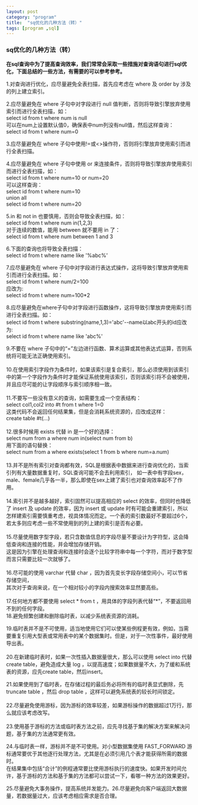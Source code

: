 ```yaml
---
layout: post
category: "program"
title:  "sq优化的几种方法（转）"
tags: [program ,sql]
---
```


### sq优化的几种方法（转）
**在sql查询中为了提高查询效率，我们常常会采取一些措施对查询语句进行sql优化，下面总结的一些方法，有需要的可以参考参考。**

1.对查询进行优化，应尽量避免全表扫描，首先应考虑在 where 及 order by 涉及的列上建立索引。  
   		
2.应尽量避免在 where 子句中对字段进行 null 值判断，否则将导致引擎放弃使用索引而进行全表扫描，如：  
select id from t where num is null  
可以在num上设置默认值0，确保表中num列没有null值，然后这样查询：  
select id from t where num=0  

3.应尽量避免在 where 子句中使用!=或<>操作符，否则将引擎放弃使用索引而进行全表扫描。  

4.应尽量避免在 where 子句中使用 or 来连接条件，否则将导致引擎放弃使用索引而进行全表扫描，如：  
select id from t where num=10 or num=20  
可以这样查询：  
select id from t where num=10  
union all  
select id from t where num=20  

5.in 和 not in 也要慎用，否则会导致全表扫描，如：  
select id from t where num in(1,2,3)  
对于连续的数值，能用 between 就不要用 in 了：  
select id from t where num between 1 and 3  

6.下面的查询也将导致全表扫描：  
select id from t where name like '%abc%'  

7.应尽量避免在 where 子句中对字段进行表达式操作，这将导致引擎放弃使用索引而进行全表扫描。如：   
select id from t where num/2=100  
应改为:  
select id from t where num=100*2  

8.应尽量避免在where子句中对字段进行函数操作，这将导致引擎放弃使用索引而进行全表扫描。如：  
select id from t where substring(name,1,3)='abc'--name以abc开头的id应改为:  
select id from t where name like 'abc%'  

9.不要在 where 子句中的“=”左边进行函数、算术运算或其他表达式运算，否则系统将可能无法正确使用索引。  
​	
10.在使用索引字段作为条件时，如果该索引是复合索引，那么必须使用到该索引中的第一个字段作为条件时才能保证系统使用该索引，否则该索引将不会被使用，并且应尽可能的让字段顺序与索引顺序相一致。  
​	
11.不要写一些没有意义的查询，如需要生成一个空表结构：  
select col1,col2 into #t from t where 1=0  
这类代码不会返回任何结果集，但是会消耗系统资源的，应改成这样：  
create table #t(...)  
​	
12.很多时候用 exists 代替 in 是一个好的选择：  
select num from a where num in(select num from b)  
用下面的语句替换：  
select num from a where exists(select 1 from b where num=a.num)  
​	
13.并不是所有索引对查询都有效，SQL是根据表中数据来进行查询优化的，当索引列有大量数据重复时，SQL查询可能不会去利用索引， 如一表中有字段sex，male、female几乎各一半，那么即使在sex上建了索引也对查询效率起不了作用。  
​	
14.索引并不是越多越好，索引固然可以提高相应的 select 的效率，但同时也降低了 insert 及 update 的效率，因为 insert 或 update 时有可能会重建索引，所以怎样建索引需要慎重考虑，视具体情况而定。一个表的索引数最好不要超过6个，若太多则应考虑一些不常使用到的列上建的索引是否有必要。  
​	
15.尽量使用数字型字段，若只含数值信息的字段尽量不要设计为字符型，这会降低查询和连接的性能，并会增加存储开销。  
这是因为引擎在处理查询和连接时会逐个比较字符串中每一个字符，而对于数字型而言只需要比较一次就够了。  
​	
16.尽可能的使用 varchar 代替 char ，因为首先变长字段存储空间小，可以节省存储空间，	
其次对于查询来说，在一个相对较小的字段内搜索效率显然要高些。  
​	
17.任何地方都不要使用 select * from t ，用具体的字段列表代替“*”，不要返回用不到的任何字段。  
18.避免频繁创建和删除临时表，以减少系统表资源的消耗。  

19.临时表并不是不可使用，适当地使用它们可以使某些例程更有效，例如，当需要重复引用大型表或常用表中的某个数据集时。但是，对于一次性事件，最好使用导出表。  
​	
20.在新建临时表时，如果一次性插入数据量很大，那么可以使用 select into 代替 create table，避免造成大量 log ，以提高速度；如果数据量不大，为了缓和系统表的资源，应先create table，然后insert。  

21.如果使用到了临时表，在存储过程的最后务必将所有的临时表显式删除，先 truncate table ，然后 drop table ，这样可以避免系统表的较长时间锁定。  
​	
22.尽量避免使用游标，因为游标的效率较差，如果游标操作的数据超过1万行，那么就应该考虑改写。  
​	
23.使用基于游标的方法或临时表方法之前，应先寻找基于集的解决方案来解决问题，基于集的方法通常更有效。  

24.与临时表一样，游标并不是不可使用。对小型数据集使用 FAST_FORWARD 游标通常要优于其他逐行处理方法，尤其是在必须引用几个表才能获得所需的数据时。  
在结果集中包括“合计”的例程通常要比使用游标执行的速度快。如果开发时间允许，基于游标的方法和基于集的方法都可以尝试一下，看哪一种方法的效果更好。  

25.尽量避免大事务操作，提高系统并发能力。26.尽量避免向客户端返回大数据量，若数据量过大，应该考虑相应需求是否合理。   